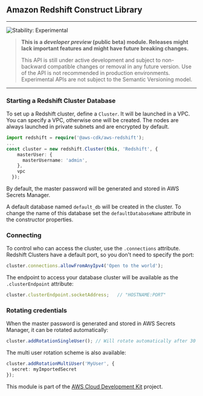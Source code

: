 ## Amazon Redshift Construct Library
<!--BEGIN STABILITY BANNER-->

---

![Stability: Experimental](https://img.shields.io/badge/stability-Experimental-important.svg?style=for-the-badge)

> **This is a _developer preview_ (public beta) module. Releases might lack important features and might have
> future breaking changes.**
>
> This API is still under active development and subject to non-backward
> compatible changes or removal in any future version. Use of the API is not recommended in production
> environments. Experimental APIs are not subject to the Semantic Versioning model.

---
<!--END STABILITY BANNER-->

### Starting a Redshift Cluster Database

To set up a Redshift cluster, define a `Cluster`. It will be launched in a VPC.
You can specify a VPC, otherwise one will be created. The nodes are always launched in private subnets and are encrypted by default.

``` typescript
import redshift = require('@aws-cdk/aws-redshift');
...
const cluster = new redshift.Cluster(this, 'Redshift', {
    masterUser: {
      masterUsername: 'admin',
    },
    vpc
  });
```
By default, the master password will be generated and stored in AWS Secrets Manager.

A default database named `default_db` will be created in the cluster. To change the name of this database set the `defaultDatabaseName` attribute in the constructor properties.

### Connecting

To control who can access the cluster, use the `.connections` attribute. Redshift Clusters have
a default port, so you don't need to specify the port:

```ts
cluster.connections.allowFromAnyIpv4('Open to the world');
```

The endpoint to access your database cluster will be available as the `.clusterEndpoint` attribute:

```ts
cluster.clusterEndpoint.socketAddress;   // "HOSTNAME:PORT"
```

### Rotating credentials

When the master password is generated and stored in AWS Secrets Manager, it can be rotated automatically:
```ts
cluster.addRotationSingleUser(); // Will rotate automatically after 30 days
```

The multi user rotation scheme is also available:
```ts
cluster.addRotationMultiUser('MyUser', {
  secret: myImportedSecret
});
```

This module is part of the [AWS Cloud Development Kit](https://github.com/aws/aws-cdk) project.
